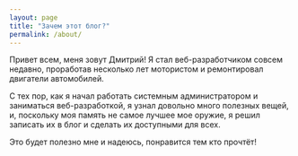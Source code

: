 ```yaml
---
layout: page
title: "Зачем этот блог?"
permalink: /about/
---
```


Привет всем, меня зовут Дмитрий! Я стал веб-разработчиком совсем недавно, проработав несколько лет мотористом и ремонтировал двигатели автомобилей.

С тех пор, как я начал работать системным администратором и заниматься веб-разработкой, я узнал довольно много полезных вещей, и, поскольку моя память не самое лучшее мое оружие, я решил записать их в блог и сделать их доступными для всех.

Это будет полезно мне и надеюсь, понравится тем кто прочтёт!
